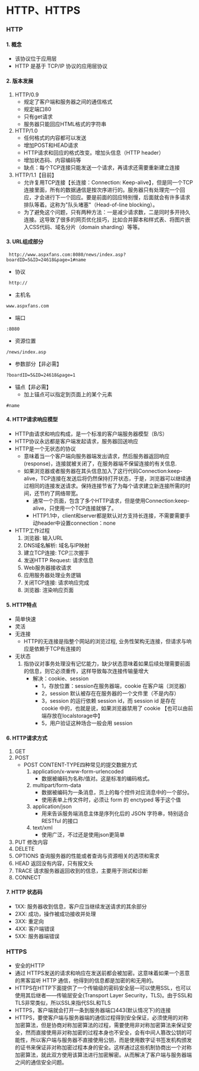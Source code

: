 # HTTP、HTTPS
### HTTP
#### 1. 概念
* 该协议位于应用层
* HTTP 是基于 TCP/IP 协议的应用层协议
#### 2. 版本发展
  1. HTTP/0.9
     * 规定了客户端和服务器之间的通信格式
     * 规定端口80
     * 只有get请求
     * 服务器只能回应HTML格式的字符串
  2. HTTP/1.0
     * 任何格式的内容都可以发送
     * 增加POST和HEAD请求
     * HTTP请求和回应的格式改变。增加头信息（HTTP header）
     * 增加状态码、内容编码等
     * 缺点：每个TCP连接只能发送一个请求，再请求还需要重新建立连接
  3. HTTP/1.1【目前】
     * 允许复用TCP连接【长连接：Connection: Keep-alive】，但是同一个TCP连接里面，所有的数据通信是按次序进行的。服务器只有处理完一个回应，才会进行下一个回应。要是前面的回应特别慢，后面就会有许多请求排队等着。这称为"队头堵塞"（Head-of-line blocking）。
     * 为了避免这个问题，只有两种方法：一是减少请求数，二是同时多开持久连接。这导致了很多的网页优化技巧，比如合并脚本和样式表、将图片嵌入CSS代码、域名分片（domain sharding）等等。
#### 3. URL组成部分
```
 http://www.aspxfans.com:8080/news/index.asp?boardID=5&ID=24618&page=1#name
```
* 协议
```
 http://
```
* 主机名
```
www.aspxfans.com
```
* 端口
```
:8080
```
* 资源位置
```
/news/index.asp
```
* 参数部分【非必需】
```
?boardID=5&ID=24618&page=1
```
* 锚点【非必需】
  * 加上锚点可以指定到页面上的某个元素
```
#name
```

#### 4. HTTP请求响应模型
* HTTP由请求和响应构成，是一个标准的客户端服务器模型（B/S）
* HTTP协议永远都是客户端发起请求，服务器回送响应
* HTTP是一个无状态的协议
  * 意味着当一个客户端向服务器端发出请求，然后服务器返回响应(response)，连接就被关闭了，在服务器端不保留连接的有关信息.
  * 如果浏览器或者服务器在其头信息加入了这行代码Connection:keep-alive，TCP连接在发送后将仍然保持打开状态，于是，浏览器可以继续通过相同的连接发送请求。保持连接节省了为每个请求建立新连接所需的时间，还节约了网络带宽。
    * 通常一个页面，包含了多个HTTP请求，但是使用Connection:keep-alive，只使用一个TCP连接就够了。
    * HTTP1.1中，client和server都是默认对方支持长连接，不需要需要手动header中设置connection：none
* HTTP工作过程
  1. 浏览器: 输入URL
  2. DNS域名解析: 域名与IP映射
  3. 建立TCP连接: TCP三次握手
  4. 发送HTTP Request: 请求信息
  5. Web服务器接收请求
  6. 应用服务器处理业务逻辑
  7. 关闭TCP连接: 请求响应完成
  8. 浏览器: 渲染响应页面

#### 5. HTTP特点
* 简单快速
* 灵活
* 无连接
  * HTTP的无连接是指整个网站的浏览过程, 业务性架构无连接，但请求与响应是依赖于TCP有连接的
* 无状态
  1. 指协议对事务处理没有记忆能力，缺少状态意味着如果后续处理需要前面的信息，则它必须重传，这样导致每次连接传输量增大
     * 解决：cookie、session
       * 1，存放位置：session在服务器端，cookie 在客户端（浏览器）
       * 2，session 默认被存在在服务器的一个文件里（不是内存）
       * 3，session 的运行依赖 session id，而 session id 是存在 cookie 中的，也就是说，如果浏览器禁用了 cookie 【也可以由前端存放在localstorage中】
       * 5，用户验证这种场合一般会用 session



#### 6. HTTP请求方式
 1. GET
 2. POST
    * POST CONTENT-TYPE四种常见的提交数据方式
      1. application/x-www-form-urlencoded
         * 数据被编码为名称/值对。这是标准的编码格式。
      2. multipart/form-data
         * 数据被编码为一条消息，页上的每个控件对应消息中的一个部分。
         * 使用表单上传文件时，必须让 form 的 enctyped 等于这个值
      3. application/json
         * 用来告诉服务端消息主体是序列化后的 JSON 字符串，特别适合 RESTful 的接口
      4. text/xml
         * 使用广泛，不过还是使用json更简单
 3. PUT 修改内容
 4. DELETE
 5. OPTIONS 查询服务器的性能或者查询与资源相关的选项和需求
 6. HEAD 返回没有内容，只有报文头
 7. TRACE 请求服务器返回收到的信息，主要用于测试和诊断
 8. CONNECT

#### 7. HTTP 状态码
* 1XX: 服务器收到信息，客户应当继续发送请求的其余部分
* 2XX: 成功，操作被成功接收并处理
* 3XX: 重定向
* 4XX: 客户端错误
* 5XX: 服务器端错误
### HTTPS
* 安全的HTTP
* 通过 HTTPS发送的请求和响应在发送前都会被加密。这意味着如果一个恶意的黑客监听 HTTP 通信，他得到的信息都是加密的和无用的。
* HTTPS在HTTP下面提供了一个传输级的密码安全层—可以使用SSL，也可以使用其后继者——传输层安全(Transport Layer Security，TLS)。由于SSL和TLS非常类似，所以SSL来指代SSL和TLS
* HTTPS，客户端就会打开一条到服务器端口443(默认情况下)的连接
* HTTPS，要使客户端与服务器端的通信过程得到安全保证，必须使用的对称加密算法，但是协商对称加密算法的过程，需要使用非对称加密算法来保证安全，然而直接使用非对称加密的过程本身也不安全，会有中间人篡改公钥的可能性，所以客户端与服务器不直接使用公钥，而是使用数字证书签发机构颁发的证书来保证非对称加密过程本身的安全。这样通过这些机制协商出一个对称加密算法，就此双方使用该算法进行加密解密。从而解决了客户端与服务器端之间的通信安全问题。

